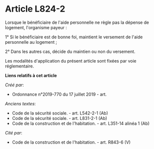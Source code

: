 # Article L824-2

Lorsque le bénéficiaire de l'aide personnelle ne règle pas la dépense de logement, l'organisme payeur :

1° Si le bénéficiaire est de bonne foi, maintient le versement de l'aide personnelle au logement ;

2° Dans les autres cas, décide du maintien ou non du versement.

Les modalités d'application du présent article sont fixées par voie réglementaire.

**Liens relatifs à cet article**

_Créé par_:

  - Ordonnance n°2019-770 du 17 juillet 2019 - art.

_Anciens textes_:

  - Code de la sécurité sociale. - art. L542-2-1 (Ab)
  - Code de la sécurité sociale. - art. L831-2-1 (Ab)
  - Code de la construction et de l'habitation. - art. L351-14 alinéa 1 (Ab)

_Cité par_:

  - Code de la construction et de l'habitation. - art. R843-6 (V)
